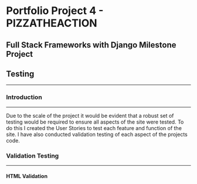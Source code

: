 # Portfolio Project 4 - PIZZATHEACTION
## Full Stack Frameworks with Django Milestone Project
## Testing
---

### Introduction
---
Due to the scale of the project it would be evident that a robust set of testing would be required to ensure all aspects of the site were tested. To do this I created the User Stories to test each feature and function of the site. I have also conducted validation testing of each aspect of the projects code.

### Validation Testing
---

#### HTML Validation